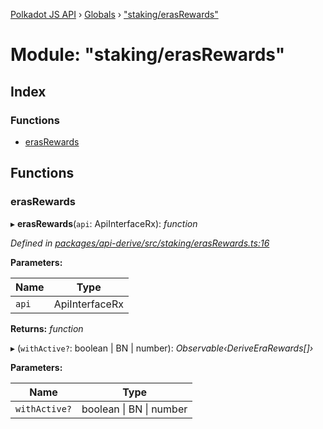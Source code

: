 [Polkadot JS API](../README.md) › [Globals](../globals.md) › ["staking/erasRewards"](_staking_erasrewards_.md)

# Module: "staking/erasRewards"

## Index

### Functions

* [erasRewards](_staking_erasrewards_.md#erasrewards)

## Functions

###  erasRewards

▸ **erasRewards**(`api`: ApiInterfaceRx): *function*

*Defined in [packages/api-derive/src/staking/erasRewards.ts:16](https://github.com/polkadot-js/api/blob/c9dcd51ba6/packages/api-derive/src/staking/erasRewards.ts#L16)*

**Parameters:**

Name | Type |
------ | ------ |
`api` | ApiInterfaceRx |

**Returns:** *function*

▸ (`withActive?`: boolean | BN | number): *Observable‹DeriveEraRewards[]›*

**Parameters:**

Name | Type |
------ | ------ |
`withActive?` | boolean &#124; BN &#124; number |

